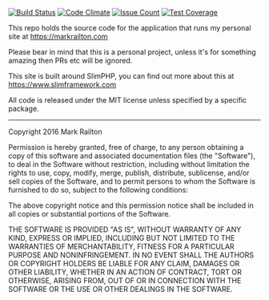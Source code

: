 [![Build Status](https://travis-ci.org/railto/PersonalSite.svg?branch=master)](https://travis-ci.org/railto/PersonalSite)
[![Code Climate](https://codeclimate.com/github/railto/PersonalSite/badges/gpa.svg)](https://codeclimate.com/github/railto/PersonalSite)
[![Issue Count](https://codeclimate.com/github/railto/PersonalSite/badges/issue_count.svg)](https://codeclimate.com/github/railto/PersonalSite)
[![Test Coverage](https://codeclimate.com/github/railto/PersonalSite/badges/coverage.svg)](https://codeclimate.com/github/railto/PersonalSite/coverage)

This repo holds the source code for the application that runs my personal site at https://markrailton.com

Please bear in mind that this is a personal project, unless it's for something amazing then PRs etc will be ignored.

This site is built around SlimPHP, you can find out more about this at https://www.slimframework.com

All code is released under the MIT license unless specified by a specific package.

----
Copyright 2016 Mark Railton

Permission is hereby granted, free of charge, to any person obtaining a copy of this software and associated documentation files (the "Software"), to deal in the Software without restriction, including without limitation the rights to use, copy, modify, merge, publish, distribute, sublicense, and/or sell copies of the Software, and to permit persons to whom the Software is furnished to do so, subject to the following conditions:

The above copyright notice and this permission notice shall be included in all copies or substantial portions of the Software.

THE SOFTWARE IS PROVIDED "AS IS", WITHOUT WARRANTY OF ANY KIND, EXPRESS OR IMPLIED, INCLUDING BUT NOT LIMITED TO THE WARRANTIES OF MERCHANTABILITY, FITNESS FOR A PARTICULAR PURPOSE AND NONINFRINGEMENT. IN NO EVENT SHALL THE AUTHORS OR COPYRIGHT HOLDERS BE LIABLE FOR ANY CLAIM, DAMAGES OR OTHER LIABILITY, WHETHER IN AN ACTION OF CONTRACT, TORT OR OTHERWISE, ARISING FROM, OUT OF OR IN CONNECTION WITH THE SOFTWARE OR THE USE OR OTHER DEALINGS IN THE SOFTWARE.